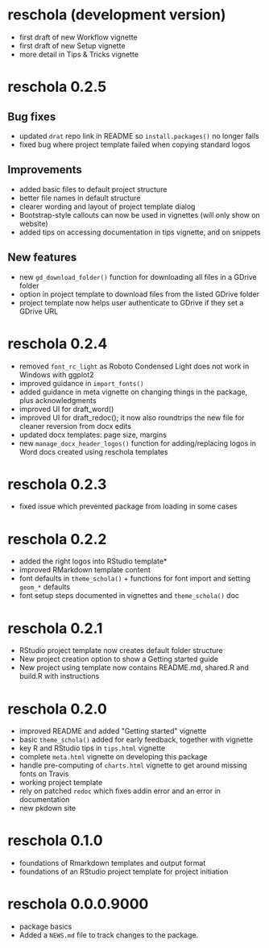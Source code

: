 # reschola (development version)

* first draft of new Workflow vignette
* first draft of new Setup vignette
* more detail in Tips & Tricks vignette

# reschola 0.2.5

## Bug fixes

* updated `drat` repo link in README so `install.packages()` no longer fails
* fixed bug where project template failed when copying standard logos

## Improvements

* added basic files to default project structure
* better file names in default structure
* clearer wording and layout of project template dialog
* Bootstrap-style callouts can now be used in vignettes (will only show on website)
* added tips on accessing documentation in tips vignette, and on snippets

## New features

* new `gd_download_folder()` function for downloading all files in a GDrive folder
* option in project template to download files from the listed GDrive folder
* project template now helps user authenticate to GDrive if they set a GDrive URL

# reschola 0.2.4

* removed `font_rc_light` as Roboto Condensed Light does not work in Windows with ggplot2
* improved guidance in `import_fonts()`
* added guidance in meta vignette on changing things in the package, plus acknowledgments
* improved UI for draft_word()
* improved UI for draft_redoc(); it now also roundtrips the new file for cleaner reversion from docx edits
* updated docx templates: page size, margins
* new `manage_docx_header_logos()` function for adding/replacing logos in Word docs created using reschola templates

# reschola 0.2.3

* fixed issue which prevented package from loading in some cases

# reschola 0.2.2

* added the right logos into RStudio template*
* improved RMarkdown template content
* font defaults in `theme_schola()` + functions for font import and setting `geom_*` defaults
* font setup steps documented in vignettes and `theme_schola()` doc

# reschola 0.2.1

* RStudio project template now creates default folder structure
* New project creation option to show a Getting started guide
* New project using template now contains README.md, shared.R and build.R with instructions

# reschola 0.2.0

* improved README and added "Getting started" vignette
* basic `theme_schola()` added for early feedback, together with vignette
* key R and RStudio tips in `tips.html` vignette
* complete `meta.html` vignette on developing this package
* handle pre-computing of `charts.html` vignette to get around missing fonts on Travis
* working project template
* rely on patched `redoc` which fixes addin error and an error in documentation
* new pkdown site 

# reschola 0.1.0

* foundations of Rmarkdown templates and output format
* foundations of an RStudio project template for project initiation

# reschola 0.0.0.9000

* package basics
* Added a `NEWS.md` file to track changes to the package.
